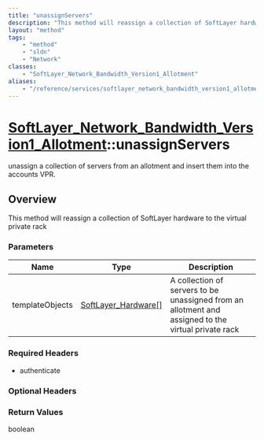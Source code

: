 ```yaml
---
title: "unassignServers"
description: "This method will reassign a collection of SoftLayer hardware to the virtual private rack"
layout: "method"
tags:
    - "method"
    - "sldn"
    - "Network"
classes:
    - "SoftLayer_Network_Bandwidth_Version1_Allotment"
aliases:
    - "/reference/services/softlayer_network_bandwidth_version1_allotment/unassignServers"
---
```

# [SoftLayer_Network_Bandwidth_Version1_Allotment](/reference/services/SoftLayer_Network_Bandwidth_Version1_Allotment)::unassignServers

unassign a collection of servers from an allotment and insert them into the accounts VPR.


## Overview 
This method will reassign a collection of SoftLayer hardware to the virtual private rack 

### Parameters 
|Name | Type | Description |
| --- | --- | --- |
|templateObjects| <a href='/reference/datatypes/SoftLayer_Hardware'>SoftLayer_Hardware[] </a>| A collection of servers to be unassigned from an allotment and assigned to the virtual private rack|


### Required Headers
* authenticate

### Optional Headers

### Return Values
boolean

